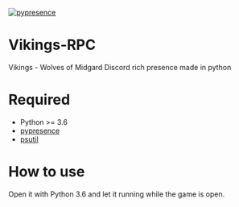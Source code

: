 [![pypresence](https://img.shields.io/badge/using-pypresence-00bb88.svg?style=for-the-badge&logo=discord&logoWidth=20)](https://github.com/qwertyquerty/pypresence)
# Vikings-RPC
Vikings - Wolves of Midgard Discord rich presence made in python

# Required

- Python >= 3.6
- [pypresence]
- [psutil]

# How to use

Open it with Python 3.6 and let it running while the game is open.

[pypresence]: <https://github.com/qwertyquerty/pypresence>
[psutil]: <https://github.com/giampaolo/psutil>
